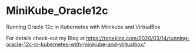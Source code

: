 # MiniKube_Oracle12c
Running Oracle 12c in Kubernetes with Minikube and VirtualBox

For details check-out my Blog at https://ronekins.com/2020/03/14/running-oracle-12c-in-kubernetes-with-minikube-and-virtualbox/

